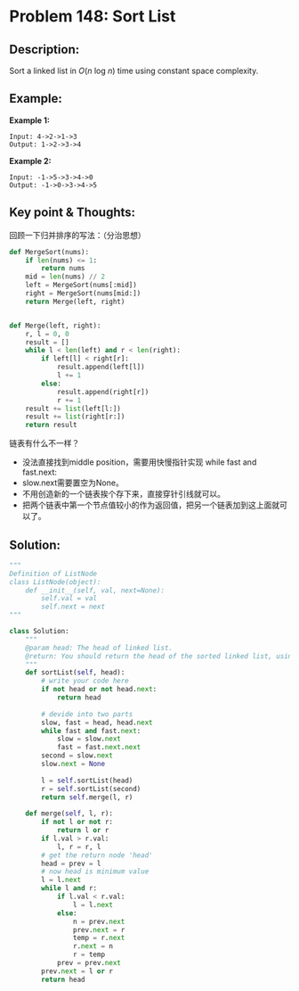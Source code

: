 # Problem 148: Sort List

## Description:

Sort a linked list in _O_\(_n_ log _n_\) time using constant space complexity.

## Example:

**Example 1:**

```text
Input: 4->2->1->3
Output: 1->2->3->4
```

**Example 2:**

```text
Input: -1->5->3->4->0
Output: -1->0->3->4->5
```

## Key point & Thoughts:

回顾一下归并排序的写法：（分治思想）

```python
def MergeSort(nums):
    if len(nums) <= 1:
        return nums
    mid = len(nums) // 2
    left = MergeSort(nums[:mid])
    right = MergeSort(nums[mid:])
    return Merge(left, right)


def Merge(left, right):
    r, l = 0, 0
    result = []
    while l < len(left) and r < len(right):
        if left[l] < right[r]:
            result.append(left[l])
            l += 1
        else:
            result.append(right[r])
            r += 1
    result += list(left[l:])
    result += list(right[r:])
    return result
```

链表有什么不一样？ 

* 没法直接找到middle position，需要用快慢指针实现 while fast and fast.next:
* slow.next需要置空为None。
* 不用创造新的一个链表挨个存下来，直接穿针引线就可以。
* 把两个链表中第一个节点值较小的作为返回值，把另一个链表加到这上面就可以了。

## Solution:

```python
"""
Definition of ListNode
class ListNode(object):
    def __init__(self, val, next=None):
        self.val = val
        self.next = next
"""

class Solution:
    """
    @param head: The head of linked list.
    @return: You should return the head of the sorted linked list, using constant space complexity.
    """
    def sortList(self, head):
        # write your code here
        if not head or not head.next:
            return head
        
        # devide into two parts
        slow, fast = head, head.next
        while fast and fast.next:
            slow = slow.next
            fast = fast.next.next
        second = slow.next
        slow.next = None
        
        l = self.sortList(head)
        r = self.sortList(second)
        return self.merge(l, r)
        
    def merge(self, l, r):
        if not l or not r:
            return l or r
        if l.val > r.val:
            l, r = r, l
        # get the return node 'head'
        head = prev = l
        # now head is minimum value
        l = l.next
        while l and r:
            if l.val < r.val:
                l = l.next
            else:
                n = prev.next
                prev.next = r
                temp = r.next
                r.next = n
                r = temp
            prev = prev.next
        prev.next = l or r
        return head
        
```



